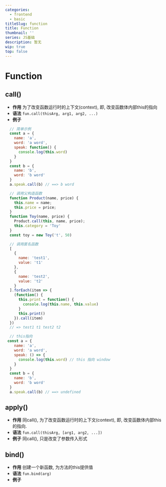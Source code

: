 ```yaml
---
categories:
  - frontend
  - basic
titleSlug: function
title: Function
thumbnail: ''
series: JS基础
description: 暂无
wip: true
top: false
---
```

# Function

## call()

+ **作用**
  为了改变函数运行时的上下文(context), 即, 改变函数体内部this的指向
+ **语法**
  `fun.call(thisArg, arg1, arg2, ...)`
+ **例子**

```javascript
  // 简单示例
  const a = {
    name: 'a',
    word: 'a word',
    speak: function() {
      console.log(this.word)
    }
  }
  const b = {
    name: 'b',
    word: 'b word'
  }
  a.speak.call(b) // ==> b word
```

```javascript
  // 调用父构造函数
  function Product(name, price) {
    this.name = name;
    this.price = price;
  }
  function Toy(name, price) {
    Product.call(this, name, price);
    this.category = 'Toy'
  }
  const toy = new Toy('t', 50)
```

```javascript
  // 调用匿名函数
  [
    {
      name: 'test1',
      value: 't1'
    },
    {
      name: 'test2',
      value: 't2'
    }
  ].forEach(item => {
    (function() {
      this.print = function() {
        console.log(this.name, this.value)
      }
      this.print()
    }).call(item)
  })
  // => test1 t1 test2 t2
```

```javascript
  // this指向
 const a = {
    name: 'a',
    word: 'a word',
    speak: () => {
      console.log(this.word) // this 指向 window
    }
  }
  const b = {
    name: 'b',
    word: 'b word'
  }
  a.speak.call(b) // ==> undefined
```

## apply()

+ **作用**
  同call(), 为了改变函数运行时的上下文(context), 即, 改变函数体内部this的指向.
+ **语法**
  `fun.call(thisArg, [arg1, arg2, ...])`
+ **例子**
  同call(), 只是改变了参数传入形式

## bind()

+ **作用**
  创建一个新函数, 为方法的this提供值
+ **语法**
  `fun.bind(arg)`
+ **例子**
